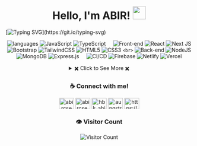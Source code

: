 <h1 align="center">Hello, I'm ABIR! <a href="https://www.github.com/hbkabir004"><img src="https://media.giphy.com/media/hvRJCLFzcasrR4ia7z/giphy.gif" width="35px"></a></h1>

[![Typing SVG](https://readme-typing-svg.demolab.com?font=Fira+Code&weight=500&size=25&duration=3000&pause=10&center=true&vCenter=true&multiline=true&repeat=false&width=1100&height=200&lines=In+the+capacity+of+a+Full-Stack+Web+Developer+with+2+years+of;professional+experience%2C+I+specialize+in+the+creation+of;modern%2C+functional%2C+and+responsive+web+applications;with+a+comprehensive+understanding;of+UI%2FUX+and+Webflow.)](https://git.io/typing-svg)

<div align="center">

![languages](https://img.shields.io/static/v1?label=&message=Languages:&color=111&style=plastic)
![JavaScript](https://img.shields.io/badge/javascript-%23323330.svg?style=flat&logo=javascript&logoColor=%23F7DF1E) ![TypeScript](https://img.shields.io/badge/typescript-%23007ACC.svg?style=flat&logo=typescript&logoColor=white)
&nbsp;&nbsp;&nbsp;
![Front-end](https://img.shields.io/static/v1?label=&message=Front-end:&color=111&style=plastic)
![React](https://img.shields.io/badge/react-%2320232a.svg?style=flat&logo=react&logoColor=%2361DAFB) ![Next JS](https://img.shields.io/badge/Next-black?style=flat&logo=next.js&logoColor=white) ![Bootstrap](https://img.shields.io/badge/bootstrap-%23563D7C.svg?style=flat&logo=bootstrap&logoColor=white) ![TailwindCSS](https://img.shields.io/badge/tailwindcss-%2338B2AC.svg?style=flat&logo=tailwind-css&logoColor=white) ![HTML5](https://img.shields.io/badge/html5-%23E34F26.svg?style=flat&logo=html5&logoColor=white) ![CSS3](https://img.shields.io/badge/css3-%231572B6.svg?style=flat&logo=css3&logoColor=white)
`<br>`
![Back-end](https://img.shields.io/static/v1?label=&message=Back-end:&color=111&style=plastic)
![NodeJS](https://img.shields.io/badge/node.js-6DA55F?style=flat&logo=node.js&logoColor=white) ![MongoDB](https://img.shields.io/badge/MongoDB-%234ea94b.svg?style=flat&logo=mongodb&logoColor=white) ![Express.js](https://img.shields.io/badge/express.js-%23404d59.svg?style=flat&logo=express&logoColor=%2361DAFB)
&nbsp;&nbsp;&nbsp;
![CI/CD](https://img.shields.io/static/v1?label=&message=CI/CD:&color=111&style=plastic)
![Firebase](https://img.shields.io/badge/firebase-%23039BE5.svg?style=flat&logo=firebase) ![Netlify](https://img.shields.io/badge/netlify-%23000000.svg?style=flat&logo=netlify&logoColor=#00C7B7) ![Vercel](https://img.shields.io/badge/vercel-%23000000.svg?style=flat&logo=vercel&logoColor=white)

<!-- https://github.com/anuraghazra/github-readme-stats -->

<details> 
  <summary> ✖️ Click to See More ✖️</summary>
  <br/>

### &#x1f4c8; GitHub Stats

<p align="center" >

[![Top Langs](https://github-readme-stats.vercel.app/api/top-langs/?username=hbkabir004&langs_count=6&count_private=true&layout=compact&theme=react&hide_border=true&bg_color=1F222E&title_color=F85D7F&icon_color=F8D866&hide=Jupyter%20Notebook,python,tsql,hack)](https://github.com/hbkabir004?tab=repositories)
[![GitHub Streak](https://streak-stats.demolab.com?user=hbkabir004&theme=tokyonight&hide_border=true&short_numbers=true&date_format=j%20M%5B%20Y%5D)](https://git.io/streak-stats)

</p>

`<b>`Note:`</b>` Top languages is only a metric of the languages my public code consists of and doesn't reflect experience or skill level.

</details>

</div>

<div align="center">

### ☕ Connect with me!

<p align="center">
<a href="https://linkedin.com/in/abir-cse" target="_blank"><img align="center" src="https://raw.githubusercontent.com/rahuldkjain/github-profile-readme-generator/master/src/images/icons/Social/linked-in-alt.svg" alt="abircse004" height="30" width="40" /></a>
<a href="https://fb.com/abircse.nwu" target="_blank"><img align="center" src="https://raw.githubusercontent.com/rahuldkjain/github-profile-readme-generator/master/src/images/icons/Social/facebook.svg" alt="abircse.nwu" height="30" width="40" /></a>
<a href="https://instagram.com/hbk_abir315" target="_blank"><img align="center" src="https://raw.githubusercontent.com/rahuldkjain/github-profile-readme-generator/master/src/images/icons/Social/instagram.svg" alt="hbk_abir315" height="30" width="40" /></a>
<a href="https://www.leetcode.com/aungstrome315" target="_blank"><img align="center" src="https://raw.githubusercontent.com/rahuldkjain/github-profile-readme-generator/master/src/images/icons/Social/leet-code.svg" alt="aungstrome315" height="30" width="40" /></a>
<a href="https://hbkabir004.github.io/about/" target="_blank"><img align="center" src="https://raw.githubusercontent.com/rahuldkjain/github-profile-readme-generator/master/src/images/icons/Social/rss.svg" alt="https://hbkabir004.github.io" height="30" width="40" /></a>
</p>

### 👁️ Visitor Count

![Visitor Count](https://profile-counter.glitch.me/hbkabir004/count.svg)

</div>
